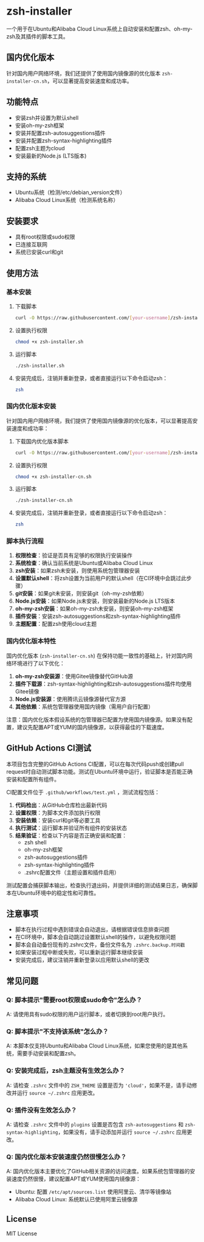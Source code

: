 # zsh-installer

一个用于在Ubuntu和Alibaba Cloud Linux系统上自动安装和配置zsh、oh-my-zsh及其插件的脚本工具。

## 国内优化版本

针对国内用户网络环境，我们还提供了使用国内镜像源的优化版本 `zsh-installer-cn.sh`，可以显著提高安装速度和成功率。

## 功能特点

- 安装zsh并设置为默认shell
- 安装oh-my-zsh框架
- 安装并配置zsh-autosuggestions插件
- 安装并配置zsh-syntax-highlighting插件
- 配置zsh主题为cloud
- 安装最新的Node.js (LTS版本)

## 支持的系统

- Ubuntu系统（检测/etc/debian_version文件）
- Alibaba Cloud Linux系统（检测系统名称）

## 安装要求

- 具有root权限或sudo权限
- 已连接互联网
- 系统已安装curl和git

## 使用方法

### 基本安装

1. 下载脚本

   ```bash
   curl -O https://raw.githubusercontent.com/[your-username]/zsh-installer/main/zsh-installer.sh
   ```

2. 设置执行权限

   ```bash
   chmod +x zsh-installer.sh
   ```

3. 运行脚本

   ```bash
   ./zsh-installer.sh
   ```

4. 安装完成后，注销并重新登录，或者直接运行以下命令启动zsh：

   ```bash
   zsh
   ```

### 国内优化版本安装

针对国内用户网络环境，我们提供了使用国内镜像源的优化版本，可以显著提高安装速度和成功率：

1. 下载国内优化版本脚本

   ```bash
   curl -O https://raw.githubusercontent.com/[your-username]/zsh-installer/main/zsh-installer-cn.sh
   ```

2. 设置执行权限

   ```bash
   chmod +x zsh-installer-cn.sh
   ```

3. 运行脚本

   ```bash
   ./zsh-installer-cn.sh
   ```

4. 安装完成后，注销并重新登录，或者直接运行以下命令启动zsh：

   ```bash
   zsh
   ```

### 脚本执行流程

1. **权限检查**：验证是否具有足够的权限执行安装操作
2. **系统检查**：确认当前系统是Ubuntu或Alibaba Cloud Linux
3. **zsh安装**：如果zsh未安装，则使用系统包管理器安装
4. **设置默认shell**：将zsh设置为当前用户的默认shell（在CI环境中会跳过此步骤）
5. **git安装**：如果git未安装，则安装git（oh-my-zsh依赖）
6. **Node.js安装**：如果Node.js未安装，则安装最新的Node.js LTS版本
7. **oh-my-zsh安装**：如果oh-my-zsh未安装，则安装oh-my-zsh框架
8. **插件安装**：安装zsh-autosuggestions和zsh-syntax-highlighting插件
9. **主题配置**：配置zsh使用cloud主题

### 国内优化版本特性

国内优化版本 (`zsh-installer-cn.sh`) 在保持功能一致性的基础上，针对国内网络环境进行了以下优化：

1. **oh-my-zsh安装源**：使用Gitee镜像替代GitHub源
2. **插件下载源**：zsh-syntax-highlighting和zsh-autosuggestions插件均使用Gitee镜像
3. **Node.js安装源**：使用腾讯云镜像源替代官方源
4. **其他依赖**：系统包管理器使用国内镜像（需用户自行配置）

注意：国内优化版本假设系统的包管理器已配置为使用国内镜像源。如果没有配置，建议先配置APT或YUM的国内镜像源，以获得最佳的下载速度。

## GitHub Actions CI测试

本项目包含完整的GitHub Actions CI配置，可以在每次代码push或创建pull request时自动测试脚本功能。测试在Ubuntu环境中运行，验证脚本是否能正确安装和配置所有组件。

CI配置文件位于 `.github/workflows/test.yml` <mcfile name="test.yml" path="/Users/yanhaolin/Desktop/zsh-installer/.github/workflows/test.yml"></mcfile>，测试流程包括：

1. **代码检出**：从GitHub仓库检出最新代码
2. **设置权限**：为脚本文件添加执行权限
3. **安装依赖**：安装curl和git等必要工具
4. **执行测试**：运行脚本并验证所有组件的安装状态
5. **结果验证**：检查以下内容是否正确安装和配置：
   - zsh shell
   - oh-my-zsh框架
   - zsh-autosuggestions插件
   - zsh-syntax-highlighting插件
   - .zshrc配置文件（主题设置和插件启用）

测试配置会捕获脚本输出，检查执行退出码，并提供详细的测试结果日志，确保脚本在Ubuntu环境中的稳定性和可靠性。

## 注意事项

- 脚本在执行过程中遇到错误会自动退出，请根据错误信息排查问题
- 在CI环境中，脚本会自动跳过设置默认shell的操作，以避免权限问题
- 脚本会自动备份现有的.zshrc文件，备份文件名为 `.zshrc.backup.时间戳`
- 如果安装过程中断或失败，可以重新运行脚本继续安装
- 安装完成后，建议注销并重新登录以应用默认shell的更改

## 常见问题

### Q: 脚本提示"需要root权限或sudo命令"怎么办？
A: 请使用具有sudo权限的用户运行脚本，或者切换到root用户执行。

### Q: 脚本提示"不支持该系统"怎么办？
A: 本脚本仅支持Ubuntu和Alibaba Cloud Linux系统，如果您使用的是其他系统，需要手动安装和配置zsh。

### Q: 安装完成后，zsh主题没有生效怎么办？
A: 请检查 `.zshrc` 文件中的 `ZSH_THEME` 设置是否为 `'cloud'`，如果不是，请手动修改并运行 `source ~/.zshrc` 应用更改。

### Q: 插件没有生效怎么办？
A: 请检查 `.zshrc` 文件中的 `plugins` 设置是否包含 `zsh-autosuggestions` 和 `zsh-syntax-highlighting`，如果没有，请手动添加并运行 `source ~/.zshrc` 应用更改。

### Q: 国内优化版本安装速度仍然很慢怎么办？
A: 国内优化版本主要优化了GitHub相关资源的访问速度。如果系统包管理器的安装速度仍然很慢，建议配置APT或YUM使用国内镜像源：
   - Ubuntu: 配置 `/etc/apt/sources.list` 使用阿里云、清华等镜像站
   - Alibaba Cloud Linux: 系统默认已使用阿里云镜像源

## License

MIT License